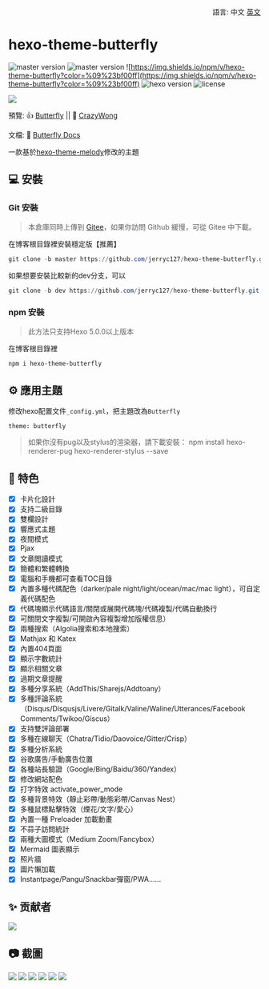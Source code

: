 <div align="right">
  語言:
  中文
  <a title="English" href="/README.md">英文</a>
</div>

# hexo-theme-butterfly

![master version](https://img.shields.io/github/package-json/v/jerryc127/hexo-theme-butterfly/master?color=%231ab1ad&label=master)
![master version](https://img.shields.io/github/package-json/v/jerryc127/hexo-theme-butterfly/dev?label=dev)
![https://img.shields.io/npm/v/hexo-theme-butterfly?color=%09%23bf00ff](https://img.shields.io/npm/v/hexo-theme-butterfly?color=%09%23bf00ff)
![hexo version](https://img.shields.io/badge/hexo-5.0+-0e83c)
![license](https://img.shields.io/github/license/jerryc127/hexo-theme-butterfly?color=FF5531)

![](https://fastly.jsdelivr.net/gh/jerryc127/CDN@m2/img/theme-butterfly-readme.png)

預覽: 👍 [Butterfly](https://butterfly.js.org/)  ||  🤞 [CrazyWong](https://crazywong.com/)

文檔: 📖 [Butterfly Docs](https://butterfly.js.org/posts/21cfbf15/)

一款基於[hexo-theme-melody](https://github.com/Molunerfinn/hexo-theme-melody)修改的主題

## 💻 安裝

### Git 安裝

> 本倉庫同時上傳到 [Gitee](https://gitee.com/immyw/hexo-theme-butterfly.git)，如果你訪問 Github 緩慢，可從 Gitee 中下載。

在博客根目錄裡安裝穩定版【推薦】

```powershell
git clone -b master https://github.com/jerryc127/hexo-theme-butterfly.git themes/butterfly
```

如果想要安裝比較新的dev分支，可以

```powershell
git clone -b dev https://github.com/jerryc127/hexo-theme-butterfly.git themes/butterfly
```

### npm 安裝

> 此方法只支持Hexo 5.0.0以上版本

在博客根目錄裡

```powershell
npm i hexo-theme-butterfly
```

## ⚙ 應用主題

修改hexo配置文件`_config.yml`，把主題改為`Butterfly`

```
theme: butterfly
```

>如果你沒有pug以及stylus的渲染器，請下載安裝： npm install hexo-renderer-pug hexo-renderer-stylus --save

## 🎉 特色

- [x] 卡片化設計
- [X] 支持二級目錄
- [x] 雙欄設計
- [x] 響應式主題
- [x] 夜間模式
- [x] Pjax
- [x] 文章閲讀模式
- [x] 簡體和繁體轉換
- [X] 電腦和手機都可查看TOC目錄
- [X] 內置多種代碼配色（darker/pale night/light/ocean/mac/mac light），可自定義代碼配色
- [X] 代碼塊顯示代碼語言/關閉或展開代碼塊/代碼複製/代碼自動換行
- [X] 可關閉文字複製/可開啟內容複製增加版權信息）
- [X] 兩種搜索（Algolia搜索和本地搜索）
- [x] Mathjax 和 Katex
- [x] 內置404頁面
- [x] 顯示字數統計
- [x] 顯示相關文章
- [x] 過期文章提醒
- [x] 多種分享系統（AddThis/Sharejs/Addtoany）
- [X] 多種評論系統（Disqus/Disqusjs/Livere/Gitalk/Valine/Waline/Utterances/Facebook Comments/Twikoo/Giscus）
- [x] 支持雙評論部署
- [x] 多種在線聊天（Chatra/Tidio/Daovoice/Gitter/Crisp）
- [x] 多種分析系統
- [x] 谷歌廣告/手動廣告位置
- [x] 各種站長驗證（Google/Bing/Baidu/360/Yandex）
- [x] 修改網站配色
- [x] 打字特效 activate_power_mode
- [x] 多種背景特效（靜止彩帶/動態彩帶/Canvas Nest）
- [x] 多種鼠標點擊特效（煙花/文字/愛心）
- [x] 內置一種 Preloader 加載動畫
- [x] 不蒜子訪問統計
- [x] 兩種大圖模式（Medium Zoom/Fancybox）
- [x] Mermaid 圖表顯示
- [x] 照片牆
- [x] 圖片懶加載
- [x] Instantpage/Pangu/Snackbar彈窗/PWA......

## ✨ 贡献者

<a href="https://github.com/jerryc127/hexo-theme-butterfly/graphs/contributors">
  <img src="https://contrib.rocks/image?repo=jerryc127/hexo-theme-butterfly" />
</a>

## 📷 截圖

![](https://fastly.jsdelivr.net/gh/jerryc127/CDN@m2/img/butterfly-readme-screenshots-1.jpg)
![](https://fastly.jsdelivr.net/gh/jerryc127/CDN@m2/img/butterfly-readme-screenshots-2.jpg)
![](https://fastly.jsdelivr.net/gh/jerryc127/CDN@m2/img/butterfly-readme-screenshots-3.jpg)
![](https://fastly.jsdelivr.net/gh/jerryc127/CDN@m2/img/butterfly-readme-screenshots-4.jpg)
![](https://fastly.jsdelivr.net/gh/jerryc127/CDN/img/theme-butterfly-readme-homepage-1.png)
![](https://fastly.jsdelivr.net/gh/jerryc127/CDN/img/theme-butterfly-readme-homepage-2.png)
